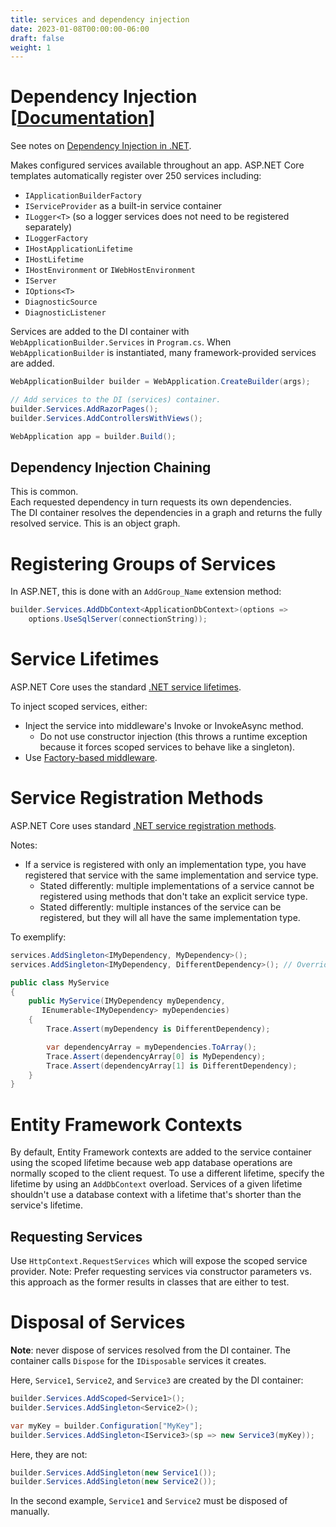 ```yaml
---
title: services and dependency injection
date: 2023-01-08T00:00:00-06:00
draft: false
weight: 1
---
```


# Dependency Injection [[Documentation](https://docs.microsoft.com/en-us/aspnet/core/fundamentals/dependency-injection?view=aspnetcore-7.0)]  

See notes on [Dependency Injection in .NET](../../../_net/dependency-injection/overview).

Makes configured services available throughout an app. ASP.NET Core templates automatically register over 250 services including:
- `IApplicationBuilderFactory`
- `IServiceProvider` as a built-in service container
- `ILogger<T>` (so a logger services does not need to be registered separately)
- `ILoggerFactory`
- `IHostApplicationLifetime`
- `IHostLifetime`
- `IHostEnvironment` or `IWebHostEnvironment`
- `IServer`
- `IOptions<T>`
- `DiagnosticSource`
- `DiagnosticListener`

Services are added to the DI container with `WebApplicationBuilder.Services` in `Program.cs`.
When `WebApplicationBuilder` is instantiated, many framework-provided services are added.
```cs
WebApplicationBuilder builder = WebApplication.CreateBuilder(args);

// Add services to the DI (services) container.
builder.Services.AddRazorPages();
builder.Services.AddControllersWithViews();

WebApplication app = builder.Build();
```

## Dependency Injection Chaining
This is common.  
Each requested dependency in turn requests its own dependencies.  
The DI container resolves the dependencies in a graph and returns the fully resolved service.  This is an object graph.  

# Registering Groups of Services
In ASP.NET, this is done with an `AddGroup_Name` extension method:
```cs
builder.Services.AddDbContext<ApplicationDbContext>(options =>
    options.UseSqlServer(connectionString));
```

# Service Lifetimes
ASP.NET Core uses the standard [.NET service lifetimes](../../../_net/dependency-injection/overview#service-lifetimes).

To inject scoped services, either:
- Inject the service into middleware's Invoke or InvokeAsync method.
    - <r>Do not use constructor injection</r> (this throws a runtime exception because it forces scoped services to behave like a singleton).
- Use [Factory-based middleware](https://learn.microsoft.com/en-us/aspnet/core/fundamentals/middleware/extensibility?view=aspnetcore-7.0).

# Service Registration Methods
ASP.NET Core uses standard [.NET service registration methods](../../../_net/dependency-injection/overview#service-registration-methods).

Notes:
- If a service is registered with only an implementation type, you have registered that service with the same implementation and service type.
    - Stated differently:  multiple implementations of a service cannot be registered using methods that don't take an explicit service type.
    - Stated differently:  multiple instances of the service can be registered, but they will all have the same implementation type.

To exemplify:
```cs
services.AddSingleton<IMyDependency, MyDependency>();
services.AddSingleton<IMyDependency, DifferentDependency>(); // Overrides the previous call when resolved as IMyDependency; add to the previous call when resolved as IEnumerable<MyDependency>

public class MyService
{
    public MyService(IMyDependency myDependency, 
       IEnumerable<IMyDependency> myDependencies)
    {
        Trace.Assert(myDependency is DifferentDependency);

        var dependencyArray = myDependencies.ToArray();
        Trace.Assert(dependencyArray[0] is MyDependency);
        Trace.Assert(dependencyArray[1] is DifferentDependency);
    }
}
```

# Entity Framework Contexts
By default, Entity Framework contexts are added to the service container using the scoped lifetime because web app database operations are normally scoped to the client request. To use a different lifetime, specify the lifetime by using an `AddDbContext` overload. Services of a given lifetime shouldn't use a database context with a lifetime that's shorter than the service's lifetime.

## Requesting Services
Use `HttpContext.RequestServices` which will expose the scoped service provider.
<o>Note:</o> Prefer requesting services via constructor parameters vs. this approach as the former results in classes that are either to test.

# Disposal of Services
<o><b>Note</b>: never dispose of services resolved from the DI container</o>. The container calls `Dispose` for the `IDisposable` services it creates.

Here, `Service1`, `Service2`, and `Service3` are created by the DI container:
```cs
builder.Services.AddScoped<Service1>();
builder.Services.AddSingleton<Service2>();

var myKey = builder.Configuration["MyKey"];
builder.Services.AddSingleton<IService3>(sp => new Service3(myKey));
```

Here, they are not:
```cs
builder.Services.AddSingleton(new Service1());
builder.Services.AddSingleton(new Service2());
```

In the second example, `Service1` and `Service2` must be disposed of manually.